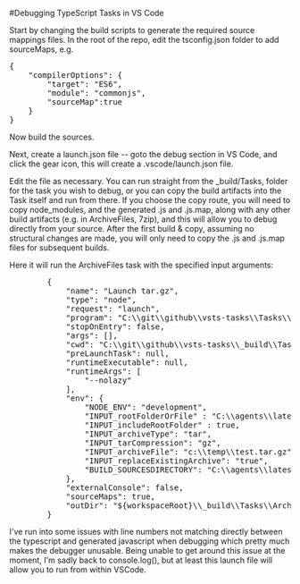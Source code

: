#Debugging TypeScript Tasks in VS Code

Start by changing the build scripts to generate the required source mappings files.  In the root of the repo, edit the tsconfig.json folder to add sourceMaps, e.g.
<pre>
{
    "compilerOptions": {
        "target": "ES6",
        "module": "commonjs",
        "sourceMap":true
    }
}
</pre>

Now build the sources.

Next, create a launch.json file -- goto the debug section in VS Code, and click the gear icon, this will create a .vscode/launch.json file.

Edit the file as necessary.  You can run straight from the _build/Tasks, folder for the task you wish to debug, or you can copy the build artifacts into the Task itself and run from there.  If you choose the copy route, you will need to copy node_modules, and the generated .js and .js.map, along with any other build artifacts (e.g. in ArchiveFiles, 7zip), and this will allow you to debug directly from your source.  After the first build & copy, assuming no structural changes are made, you will only need to copy the .js and .js.map files for subsequent builds.

Here it will run the ArchiveFiles task with the specified input arguments:

<pre>
        {
            "name": "Launch tar.gz",
            "type": "node",
            "request": "launch",
            "program": "C:\\git\\github\\vsts-tasks\\Tasks\\ArchiveFiles\\archivefiles.ts",
            "stopOnEntry": false,
            "args": [],
            "cwd": "C:\\git\\github\\vsts-tasks\\_build\\Tasks\\ArchiveFiles\\",
            "preLaunchTask": null,
            "runtimeExecutable": null,
            "runtimeArgs": [
                "--nolazy"
            ],
            "env": {
                "NODE_ENV": "development",
                "INPUT_rootFolderOrFile" : "C:\\agents\\latest\\_work\\21\\s",
                "INPUT_includeRootFolder" : true,
                "INPUT_archiveType": "tar",
                "INPUT_tarCompression": "gz",
                "INPUT_archiveFile": "c:\\temp\\test.tar.gz",
                "INPUT_replaceExistingArchive": "true",
                "BUILD_SOURCESDIRECTORY": "C:\\agents\\latest\\_work\\21\\s"
            },
            "externalConsole": false,
            "sourceMaps": true,
            "outDir": "${workspaceRoot}\\_build\\Tasks\\ArchiveFiles\\"
        }
</pre>

I've run into some issues with line numbers not matching directly between the typescript and generated javascript when debugging which pretty much makes the debugger unusable.  Being unable to get around this issue at the moment, I'm sadly back to console.log(), but at least this launch file will allow you to run from within VSCode.  